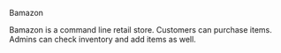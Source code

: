 Bamazon

Bamazon is a command line retail store. Customers can purchase items. Admins can check inventory and add items as well.